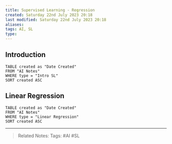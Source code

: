 ```yaml
---
title: Supervised Learning - Regression
created: Saturday 22nd July 2023 20:18
last modified: Saturday 22nd July 2023 20:18
aliases: 
tags: AI, SL
type:
---
```

## Introduction
```dataview
TABLE created as "Date Created"
FROM "AI Notes"
WHERE type = "Intro SL"
SORT created ASC
```
## Linear Regression
```dataview
TABLE created as "Date Created"
FROM "AI Notes"
WHERE type = "Linear Regression"
SORT created ASC
```
---
>Related Notes: 
>Tags: #AI #SL 
